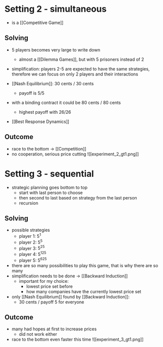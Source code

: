 # Setting 2 - simultaneous
- is a [[Competitive Game]]

## Solving
- 5 players becomes very large to write down
	- almost a [[Dilemma Games]], but with 5 prisoners instead of 2
- simplification: players 2-5 are expected to have the same strategies, therefore we can focus on only 2 players and their interactions

- [[Nash Equilibrium]]: 30 cents / 30 cents
	- payoff is 5/5
- with a binding contract it could be 80 cents / 80 cents
	- highest payoff with 26/26
- [[Best Response Dynamics]]

## Outcome
- race to the bottom -> [[Competition]]
- no cooperation, serious price cutting
![[experiment_2_gt1.png]]

# Setting 3 - sequential
- strategic planning goes bottom to top
	- start with last person to choose
	- then second to last based on strategy from the last person
	- recursion

## Solving
- possible strategies
	- player 1: $5^1$
	- player 2: $5^5$
	- player 3: $5^{25}$
	- player 4: $5^{125}$
	- player 5: $5^{625}$
- there are so many possibilities to play this game, that is why there are so many
- simplification needs to be done -> [[Backward Induction]]
	- important for my choice:
		- lowest price set before
		- how many companies have the currently lowest price set
- only [[Nash Equilibrium]] found by [[Backward Induction]]:
	- 30 cents / payoff 5 for everyone

## Outcome
- many had hopes at first to increase prices
	- did not work either
- race to the bottom even faster this time
![[experiment_3_gt1.png]]